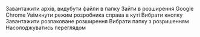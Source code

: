 Завантажити архів, видубути файли в папку
Зайти в розширення Google Chrome
Увімкнути режим розробника справа в куті
Вибрати кнопку Завантажити розпаковане розширення
Вибрати папку з розришенням
Насолоджуватись переглядом

